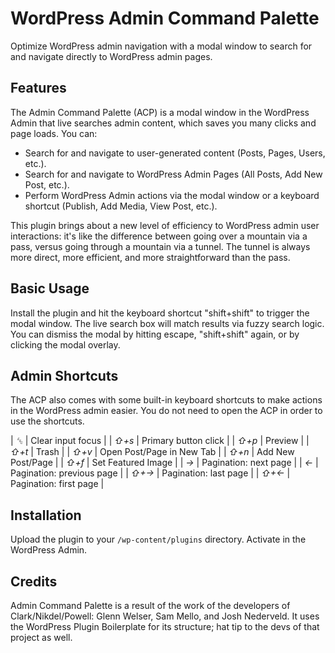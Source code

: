 # WordPress Admin Command Palette

Optimize WordPress admin navigation with a modal window to search for and navigate directly to WordPress admin pages.

## Features

The Admin Command Palette (ACP) is a modal window in the WordPress Admin that live searches admin content, which saves you many clicks and page loads. You can:

* Search for and navigate to user-generated content (Posts, Pages, Users, etc.).
* Search for and navigate to WordPress Admin Pages (All Posts, Add New Post, etc.).
* Perform WordPress Admin actions via the modal window or a keyboard shortcut (Publish, Add Media, View Post, etc.).

This plugin brings about a new level of efficiency to WordPress admin user interactions: it's like the difference between going over a mountain via a pass, versus going through a mountain via a tunnel. The tunnel is always more direct, more efficient, and more straightforward than the pass.

## Basic Usage

Install the plugin and hit the keyboard shortcut "shift+shift" to trigger the modal window. The live search box will match results via fuzzy search logic. You can dismiss the modal by hitting escape, "shift+shift" again, or by clicking the modal overlay.

## Admin Shortcuts

The ACP also comes with some built-in keyboard shortcuts to make actions in the WordPress admin easier. You do not need to open the ACP in order to use the shortcuts.

| *␛* | Clear input focus |
| *⇧+s* | Primary button click |
| *⇧+p* | Preview |
| *⇧+t* | Trash |
| *⇧+v* | Open Post/Page in New Tab |
| *⇧+n* | Add New Post/Page |
| *⇧+f* | Set Featured Image |
| *→* | Pagination: next page |
| *←* | Pagination: previous page |
| *⇧+→* | Pagination: last page |
| *⇧+←* | Pagination: first page |

## Installation

Upload the plugin to your `/wp-content/plugins` directory. Activate in the WordPress Admin.

## Credits

Admin Command Palette is a result of the work of the developers of Clark/Nikdel/Powell: Glenn Welser, Sam Mello, and Josh Nederveld. It uses the WordPress Plugin Boilerplate for its structure; hat tip to the devs of that project as well.